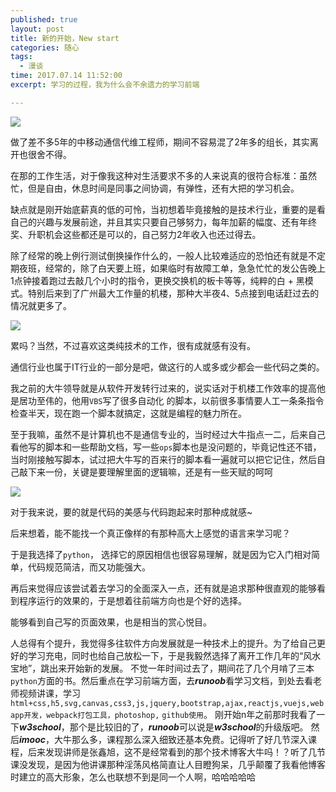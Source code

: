 ```yaml
---
published: true
layout: post
title: 新的开始，New start
categories: 随心
tags: 
  - 漫谈
time: 2017.07.14 11:52:00
excerpt: 学习的过程，我为什么会不余遗力的学习前端

---
```

![](http://i.imgur.com/ZxUgWO6.jpg)

做了差不多5年的中移动通信代维工程师，期间不容易混了2年多的组长，其实离开也很舍不得。

在那的工作生活，对于像我这种对生活要求不多的人来说真的很符合标准：虽然忙，但是自由，休息时间是同事之间协调，有弹性，还有大把的学习机会。

缺点就是刚开始底薪真的低的可怜，当初想着毕竟接触的是技术行业，重要的是看自己的兴趣与发展前途，并且其实只要自己够努力，每年加薪的幅度、还有年终奖、升职机会这些都还是可以的，自己努力2年收入也还过得去。

除了经常的晚上例行测试倒换操作什么的，一般人比较难适应的恐怕还有就是不定期夜班，经常的，除了白天要上班，如果临时有故障工单，急急忙忙的发公告晚上1点钟接着跑过去敲几个小时的指令，更换交换机的板卡等等，纯粹的白 + 黑模式。特别后来到了广州最大工作量的机楼，那种大半夜4、5点接到电话赶过去的情况就更多了。

![](http://i.imgur.com/22ri0L7.jpg)

累吗？当然，不过喜欢这类纯技术的工作，很有成就感有没有。



通信行业也属于IT行业的一部分是吧，做这行的人或多或少都会一些代码之类的。

我之前的大牛领导就是从软件开发转行过来的，说实话对于机楼工作效率的提高他是居功至伟的，他用`VBS`写了很多自动化 的脚本，以前很多事情要人工一条条指令检查半天，现在跑一个脚本就搞定，这就是编程的魅力所在。

至于我嘛，虽然不是计算机也不是通信专业的，当时经过大牛指点一二，后来自己看他写的脚本和一些帮助文档，写一些`ops`脚本也是没问题的，毕竟记性还不错，当时刚接触写脚本，试过把大牛写的百来行的脚本看一遍就可以把它记住，然后自己敲下来一份，关键是要理解里面的逻辑嘛，还是有一些天赋的呵呵

![](http://i.imgur.com/rFFhf6O.jpg)


对于我来说，要的就是代码的美感与代码跑起来时那种成就感~

后来想着，能不能找一个真正像样的有那种高大上感觉的语言来学习呢？

于是我选择了`python`，
选择它的原因相信也很容易理解，就是因为它入门相对简单，代码规范简洁，而又功能强大。

再后来觉得应该尝试着去学习的全面深入一点，还有就是追求那种很直观的能够看到程序运行的效果的，于是想着往前端方向也是个好的选择。

能够看到自己写的页面效果，也是相当的赏心悦目。

人总得有个提升，我觉得多往软件方向发展就是一种技术上的提升。为了给自己更好的学习充电，同时也给自己放松一下，于是我毅然选择了离开工作几年的“风水宝地”，跳出来开始新的发展。
不觉一年时间过去了，期间花了几个月啃了三本`python`方面的书。然后重点在学习前端方面，去***runoob***看学习文档，到处去看老师视频讲课，学习`html+css,h5,svg,canvas,css3,js,jquery,bootstrap,ajax,reactjs,vuejs,webapp开发，webpack打包工具，photoshop,` 
`github使用`。
刚开始n年之前那时我看了一下***w3school***，那个是比较旧的了，***runoob***可以说是***w3school***的升级版吧。
然后***imooc***，大牛那么多，课程那么深入细致还基本免费。记得听了好几节深入课程，后来发现讲师是张鑫旭，这不是经常看到的那个技术博客大牛吗！？听了几节课没发现，是因为他讲课那种淫荡风格简直让人目瞪狗呆，几乎颠覆了我看他博客时建立的高大形象，怎么也联想不到是同一个人啊，哈哈哈哈哈




